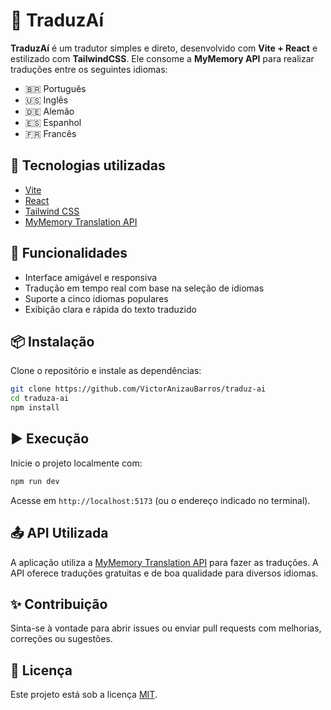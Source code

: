 # 📘 TraduzAí

**TraduzAí** é um tradutor simples e direto, desenvolvido com **Vite + React** e estilizado com **TailwindCSS**. Ele consome a **MyMemory API** para realizar traduções entre os seguintes idiomas:

- 🇧🇷 Português  
- 🇺🇸 Inglês  
- 🇩🇪 Alemão  
- 🇪🇸 Espanhol  
- 🇫🇷 Francês  

## 🚀 Tecnologias utilizadas

- [Vite](https://vitejs.dev/)
- [React](https://reactjs.org/)
- [Tailwind CSS](https://tailwindcss.com/)
- [MyMemory Translation API](https://mymemory.translated.net/doc/)

## 🔧 Funcionalidades

- Interface amigável e responsiva
- Tradução em tempo real com base na seleção de idiomas
- Suporte a cinco idiomas populares
- Exibição clara e rápida do texto traduzido

## 📦 Instalação

Clone o repositório e instale as dependências:

```bash
git clone https://github.com/VictorAnizauBarros/traduz-ai
cd traduza-ai
npm install
````

## ▶️ Execução

Inicie o projeto localmente com:

```bash
npm run dev
```

Acesse em `http://localhost:5173` (ou o endereço indicado no terminal).


## 📤 API Utilizada

A aplicação utiliza a [MyMemory Translation API](https://mymemory.translated.net/doc/) para fazer as traduções. A API oferece traduções gratuitas e de boa qualidade para diversos idiomas.

## ✨ Contribuição

Sinta-se à vontade para abrir issues ou enviar pull requests com melhorias, correções ou sugestões.

## 📄 Licença

Este projeto está sob a licença [MIT](LICENSE).

```

